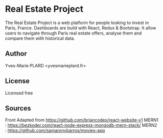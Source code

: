 # Real Estate Project
The Real Estate Project is a web platform for people looking to invest in Paris, France.
Dashboards are build with React, Redux & Bootstrap. It allow users to navigate through Paris real estate offers, analyse them and compare them with historical data.

## Author
Yves-Marie PLARD <yvesmarieplard.fr>

## License
Licensed free

## Sources
Front Adapted from https://github.com/briancodex/react-website-v1
MERN1 : https://bezkoder.com/react-node-express-mongodb-mern-stack/
MERN2 : https://github.com/samaronybarros/movies-app

